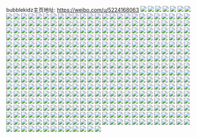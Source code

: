 bubblekidz主页地址: https://weibo.com/u/5224168063 
![](https://wx4.sinaimg.cn/mw2000/005Hy4Ldly1h9bqppj233j316o1kxx2h.jpg) 
![](https://wx4.sinaimg.cn/mw2000/005Hy4Ldly1h9bqprbcyoj31kx16pqqk.jpg) 
![](https://wx4.sinaimg.cn/mw2000/005Hy4Ldly1h9bqprxqudj316o1kx4ex.jpg) 
![](https://wx4.sinaimg.cn/mw2000/005Hy4Ldly1h9br8fk5pbj31kx16oe3t.jpg) 
![](https://wx4.sinaimg.cn/mw2000/005Hy4Ldly1h9bralv5z4j31s016oe75.jpg) 
![](https://wx4.sinaimg.cn/mw2000/005Hy4Ldly1h9brhpaagnj30wi1yc4f4.jpg) 
![](https://wx4.sinaimg.cn/mw2000/005Hy4Ldly1h9akwze4ijj32802yoe82.jpg) 
![](https://wx4.sinaimg.cn/mw2000/005Hy4Ldly1h97288gul8j30u01hc7lw.jpg) 
![](https://wx4.sinaimg.cn/mw2000/005Hy4Ldly1h97285lpdcj30u01hcart.jpg) 
![](https://wx4.sinaimg.cn/mw2000/005Hy4Ldly1h908omr78rj30wi0zltct.jpg) 
![](https://wx4.sinaimg.cn/mw2000/005Hy4Ldly1h8vkjauhmvj30vu12zak3.jpg) 
![](https://wx4.sinaimg.cn/mw2000/005Hy4Ldly1h8vliuc8f7j337k4tc4qt.jpg) 
![](https://wx4.sinaimg.cn/mw2000/005Hy4Ldly1h8vliqvlshj337k4tce85.jpg) 
![](https://wx4.sinaimg.cn/mw2000/005Hy4Ldly1h8s1d3xh3sj31gj26rqdz.jpg) 
![](https://wx4.sinaimg.cn/mw2000/005Hy4Ldly1h8s17878s1j30zk1ha16x.jpg) 
![](https://wx4.sinaimg.cn/mw2000/005Hy4Ldly1h8s14chd80j31z42yohdt.jpg) 
![](https://wx4.sinaimg.cn/mw2000/005Hy4Ldly1h8s1767905j32yo1z6npe.jpg) 
![](https://wx4.sinaimg.cn/mw2000/005Hy4Ldly1h8s154i1b2j31yq2yo1ky.jpg) 
![](https://wx4.sinaimg.cn/mw2000/005Hy4Ldly1h8s1583mg4j31xy2wv4qp.jpg) 
![](https://wx4.sinaimg.cn/mw2000/005Hy4Ldly1h8s16980q1j31z62yo7wi.jpg) 
![](https://wx4.sinaimg.cn/mw2000/005Hy4Ldly1h8s1d2zwiej31z52yoqv5.jpg) 
![](https://wx4.sinaimg.cn/mw2000/005Hy4Ldly1h8s1fnm0yoj31z52yoe82.jpg) 
![](https://wx4.sinaimg.cn/mw2000/005Hy4Ldly1h8m9lddha2j31z12yohdt.jpg) 
![](https://wx4.sinaimg.cn/mw2000/005Hy4Ldly1h8m9lfhk3vj31z42yoe81.jpg) 
![](https://wx4.sinaimg.cn/mw2000/005Hy4Ldly1h8m9lgaz43j31z42yonpd.jpg) 
![](https://wx4.sinaimg.cn/mw2000/005Hy4Ldly1h8m9le4h2kj30u01b90y1.jpg) 
![](https://wx4.sinaimg.cn/mw2000/005Hy4Ldly1h8m9liygsdj34tc37kkjn.jpg) 
![](https://wx4.sinaimg.cn/mw2000/005Hy4Ldly1h8m9lexyqfj31z42ywkjl.jpg) 
![](https://wx4.sinaimg.cn/mw2000/005Hy4Ldly1h8m9oi7godj31xe2z41kx.jpg) 
![](https://wx4.sinaimg.cn/mw2000/005Hy4Ldly1h8jynk3xjaj31z42yo1ky.jpg) 
![](https://wx4.sinaimg.cn/mw2000/005Hy4Ldly1h8jynnz56zj31z42yzx6q.jpg) 
![](https://wx4.sinaimg.cn/mw2000/005Hy4Ldly1h8jynonaobj31ml2fw1kx.jpg) 
![](https://wx4.sinaimg.cn/mw2000/005Hy4Ldly1h8jynmy18wj31z42yoqv5.jpg) 
![](https://wx4.sinaimg.cn/mw2000/005Hy4Ldly1h8jynrssefj34tc37kb2e.jpg) 
![](https://wx4.sinaimg.cn/mw2000/005Hy4Ldly1h8jynm0oisj31z42yo7wi.jpg) 
![](https://wx4.sinaimg.cn/mw2000/005Hy4Ldly1h8hlr4qgkhj30u01t04qp.jpg) 
![](https://wx4.sinaimg.cn/mw2000/005Hy4Ldly1h8bxyycf4xj337k4tcx6t.jpg) 
![](https://wx4.sinaimg.cn/mw2000/005Hy4Ldly1h8bxz0pwvtj32402tchdv.jpg) 
![](https://wx4.sinaimg.cn/mw2000/005Hy4Ldly1h8bxz62vq5j34tc37kqvf.jpg) 
![](https://wx4.sinaimg.cn/mw2000/005Hy4Ldly1h8bxzb5iyxj337k4tckju.jpg) 
![](https://wx4.sinaimg.cn/mw2000/005Hy4Ldly1h8bxzcyuobj32402tcx6p.jpg) 
![](https://wx4.sinaimg.cn/mw2000/005Hy4Ldly1h8bxze1amrj32hy1vg7wi.jpg) 
![](https://wx4.sinaimg.cn/mw2000/005Hy4Ldgy1h7k45q551vj31tm2qfx6q.jpg) 
![](https://wx4.sinaimg.cn/mw2000/005Hy4Ldgy1h7k45uig9lj32qf1tne82.jpg) 
![](https://wx4.sinaimg.cn/mw2000/005Hy4Ldgy1h7k45in7eij31ta2qfqv6.jpg) 
![](https://wx4.sinaimg.cn/mw2000/005Hy4Ldgy1h7k45sm2vdj32yo1z5x6q.jpg) 
![](https://wx4.sinaimg.cn/mw2000/005Hy4Ldgy1h7k45o2dwkj31to2qu4qr.jpg) 
![](https://wx4.sinaimg.cn/mw2000/005Hy4Ldgy1h7k45wldpwj31tn2qfe82.jpg) 
![](https://wx4.sinaimg.cn/mw2000/005Hy4Ldgy1h7k45zbja8j31r62mp4qq.jpg) 
![](https://wx4.sinaimg.cn/mw2000/005Hy4Ldgy1h7k45kvyroj31to2qf1kz.jpg) 
![](https://wx4.sinaimg.cn/mw2000/005Hy4Ldgy1h7k44tgbfdj32qf1tnkiw.jpg) 
![](https://wx4.sinaimg.cn/mw2000/005Hy4Ldgy1h7k45e9lvoj32yo1z54qq.jpg) 
![](https://wx4.sinaimg.cn/mw2000/005Hy4Ldgy1h7k45xxmzoj31tn2qf7wi.jpg) 
![](https://wx4.sinaimg.cn/mw2000/005Hy4Ldgy1h7k45gfdxxj31to2qfnpe.jpg) 
![](https://wx4.sinaimg.cn/mw2000/005Hy4Ldgy1h7fkrviqagj30wi152qas.jpg) 
![](https://wx4.sinaimg.cn/mw2000/005Hy4Ldgy1h749txitp0j30wi1ych0k.jpg) 
![](https://wx4.sinaimg.cn/mw2000/005Hy4Ldgy1h749tzvfy7j30wi1yctoa.jpg) 
![](https://wx4.sinaimg.cn/mw2000/005Hy4Ldgy1h6vzckf0wej31sc2ds1kx.jpg) 
![](https://wx4.sinaimg.cn/mw2000/005Hy4Ldgy1h6uq89jay2j33402c07wj.jpg) 
![](https://wx4.sinaimg.cn/mw2000/005Hy4Ldgy1h6uq85f1sdj32c0340x6q.jpg) 
![](https://wx4.sinaimg.cn/mw2000/005Hy4Ldgy1h6uq8ekctuj32c0340u0y.jpg) 
![](https://wx4.sinaimg.cn/mw2000/005Hy4Ldgy1h6uq8llgnmj32c0340b2a.jpg) 
![](https://wx4.sinaimg.cn/mw2000/005Hy4Ldgy1h6uq8ojy2zj32c0340npe.jpg) 
![](https://wx4.sinaimg.cn/mw2000/005Hy4Ldgy1h69vkzakywj31z42yo7wj.jpg) 
![](https://wx4.sinaimg.cn/mw2000/005Hy4Ldgy1h69vku4xslj31z42yoe83.jpg) 
![](https://wx4.sinaimg.cn/mw2000/005Hy4Ldgy1h69vl1qpf2j31z32ys4qr.jpg) 
![](https://wx4.sinaimg.cn/mw2000/005Hy4Ldgy1h69vkwebmkj31z42yoqv6.jpg) 
![](https://wx4.sinaimg.cn/mw2000/005Hy4Ldgy1h67lwnw67nj30zk1hcdj0.jpg) 
![](https://wx4.sinaimg.cn/mw2000/005Hy4Ldgy1h67lwuhqclj31z12yonao.jpg) 
![](https://wx4.sinaimg.cn/mw2000/005Hy4Ldgy1h67lwsb2qdj31yg2yowoh.jpg) 
![](https://wx4.sinaimg.cn/mw2000/005Hy4Ldgy1h67lx2ze3zj31z12yz4qr.jpg) 
![](https://wx4.sinaimg.cn/mw2000/005Hy4Ldgy1h67lwwr8daj33344mowru.jpg) 
![](https://wx4.sinaimg.cn/mw2000/005Hy4Ldgy1h67lwqjm4hj31z42yv15d.jpg) 
![](https://wx4.sinaimg.cn/mw2000/005Hy4Ldgy1h65fi58937j31400u041e.jpg) 
![](https://wx4.sinaimg.cn/mw2000/005Hy4Ldgy1h61wmqqcb8j32dr367u0y.jpg) 
![](https://wx4.sinaimg.cn/mw2000/005Hy4Ldgy1h61wgzby9uj34tc37k4qt.jpg) 
![](https://wx4.sinaimg.cn/mw2000/005Hy4Ldgy1h61wgu7niej34tc37k7le.jpg) 
![](https://wx4.sinaimg.cn/mw2000/005Hy4Ldgy1h61wh49ybzj30kw0ru41z.jpg) 
![](https://wx4.sinaimg.cn/mw2000/005Hy4Ldgy1h61whbiu3hj32yo1z4gpl.jpg) 
![](https://wx4.sinaimg.cn/mw2000/005Hy4Ldgy1h61wgl9x8pj34tc37k7wh.jpg) 
![](https://wx4.sinaimg.cn/mw2000/005Hy4Ldgy1h61wh9w2jtj34tc37kn21.jpg) 
![](https://wx4.sinaimg.cn/mw2000/005Hy4Ldgy1h61wh7mpfpj34tc37kqf0.jpg) 
![](https://wx4.sinaimg.cn/mw2000/005Hy4Ldgy1h61why8emyj31z42z4kjm.jpg) 
![](https://wx4.sinaimg.cn/mw2000/005Hy4Ldgy1h60bjhk0rlj30u01sx407.jpg) 
![](https://wx4.sinaimg.cn/mw2000/005Hy4Ldly1h5rdoiq8suj32t11vlhdv.jpg) 
![](https://wx4.sinaimg.cn/mw2000/005Hy4Ldly1h5rdqd4lckj31vl2szqv6.jpg) 
![](https://wx4.sinaimg.cn/mw2000/005Hy4Ldly1h5rdqfy0haj31fx25ke81.jpg) 
![](https://wx4.sinaimg.cn/mw2000/005Hy4Ldly1h5rdmhee2pj31tz1854qp.jpg) 
![](https://wx4.sinaimg.cn/mw2000/005Hy4Ldly1h5rdw4gsvcj32dr3671l1.jpg) 
![](https://wx4.sinaimg.cn/mw2000/005Hy4Ldly1h5rdonn1r6j32t11vlhdv.jpg) 
![](https://wx4.sinaimg.cn/mw2000/005Hy4Ldly1h5rdq23w5xj31vl2szqv7.jpg) 
![](https://wx4.sinaimg.cn/mw2000/005Hy4Ldly1h5rdm8qf0cj32t11vlkjm.jpg) 
![](https://wx4.sinaimg.cn/mw2000/005Hy4Ldly1h5rdo5qwo6j32061ce7wh.jpg) 
![](https://wx4.sinaimg.cn/mw2000/005Hy4Ldly1h5rdmdvuf3j31eu244e81.jpg) 
![](https://wx4.sinaimg.cn/mw2000/005Hy4Ldgy1h5mwzae2sdj33402c0at6.jpg) 
![](https://wx4.sinaimg.cn/mw2000/005Hy4Ldgy1h5mwz1sooxj31be0zk0vu.jpg) 
![](https://wx4.sinaimg.cn/mw2000/005Hy4Ldgy1h5iawv75drj30u01407ej.jpg) 
![](https://wx4.sinaimg.cn/mw2000/005Hy4Ldgy1h5iawuhzoej30u0140k1j.jpg) 
![](https://wx4.sinaimg.cn/mw2000/005Hy4Ldgy1h4v4x1ixn0j32dc1kw7wh.jpg) 
![](https://wx4.sinaimg.cn/mw2000/005Hy4Ldgy1h4rm5vsojlj337k4lw7wk.jpg) 
![](https://wx4.sinaimg.cn/mw2000/005Hy4Ldgy1h4rm5n3u83j31z42yo1ky.jpg) 
![](https://wx4.sinaimg.cn/mw2000/005Hy4Ldgy1h4rm5ldp69j31xz2x94qq.jpg) 
![](https://wx4.sinaimg.cn/mw2000/005Hy4Ldgy1h4rm5nzwqej31z42yoe81.jpg) 
![](https://wx4.sinaimg.cn/mw2000/005Hy4Ldgy1h4rm7b6390j31z42yo7wi.jpg) 
![](https://wx4.sinaimg.cn/mw2000/005Hy4Ldgy1h4rm5qcjxrj31xf2wckjl.jpg) 
![](https://wx4.sinaimg.cn/mw2000/005Hy4Ldgy1h4rm5pgu2xj31w02u1npd.jpg) 
![](https://wx4.sinaimg.cn/mw2000/005Hy4Ldgy1h4ie0uilrej30ww1dae26.jpg) 
![](https://wx4.sinaimg.cn/mw2000/005Hy4Ldgy1h4ie0vqa8ej31dc0ww7jp.jpg) 
![](https://wx4.sinaimg.cn/mw2000/005Hy4Ldgy1h4ie0tf1etj30w81cb453.jpg) 
![](https://wx4.sinaimg.cn/mw2000/005Hy4Ldgy1h4ie0vaiffj30ww1dc7h9.jpg) 
![](https://wx4.sinaimg.cn/mw2000/005Hy4Ldgy1h4ie0w9cdsj31d20wp10f.jpg) 
![](https://wx4.sinaimg.cn/mw2000/005Hy4Ldgy1h4ie0wy1tsj31dc0wwwte.jpg) 
![](https://wx4.sinaimg.cn/mw2000/005Hy4Ldgy1h47wobgl3jj31z42ytu0y.jpg) 
![](https://wx4.sinaimg.cn/mw2000/005Hy4Ldgy1h47wnsk8tbj31xa2w3b2b.jpg) 
![](https://wx4.sinaimg.cn/mw2000/005Hy4Ldgy1h47wnw1k0oj31om2ix7wh.jpg) 
![](https://wx4.sinaimg.cn/mw2000/005Hy4Ldgy1h47wo2kflxj31z42yt1kz.jpg) 
![](https://wx4.sinaimg.cn/mw2000/005Hy4Ldgy1h47wol38nuj31z42ykb29.jpg) 
![](https://wx4.sinaimg.cn/mw2000/005Hy4Ldgy1h47wpbmwsoj34mo3347wl.jpg) 
![](https://wx4.sinaimg.cn/mw2000/005Hy4Ldgy1h47wojbucsj31ma260b2a.jpg) 
![](https://wx4.sinaimg.cn/mw2000/005Hy4Ldgy1h47wor02dmj31oe2im1ky.jpg) 
![](https://wx4.sinaimg.cn/mw2000/005Hy4Ldgy1h423tr9ww7j32dc1s07wh.jpg) 
![](https://wx4.sinaimg.cn/mw2000/005Hy4Ldgy1h423txu09hj31bs1rp7sq.jpg) 
![](https://wx4.sinaimg.cn/mw2000/005Hy4Ldgy1h424q1en8vj31s02dc7wh.jpg) 
![](https://wx4.sinaimg.cn/mw2000/005Hy4Ldgy1h423twk3j5j31s02dckjl.jpg) 
![](https://wx4.sinaimg.cn/mw2000/005Hy4Ldgy1h423tuiystj32802yokjn.jpg) 
![](https://wx4.sinaimg.cn/mw2000/005Hy4Ldgy1h423tz5evcj31s02djkjl.jpg) 
![](https://wx4.sinaimg.cn/mw2000/005Hy4Ldgy1h423tskdosj32dc1s0b29.jpg) 
![](https://wx4.sinaimg.cn/mw2000/005Hy4Ldgy1h3xi3tka5gj31w12iqx6q.jpg) 
![](https://wx4.sinaimg.cn/mw2000/005Hy4Ldgy1h3xi3o8x51j313v1h5qmp.jpg) 
![](https://wx4.sinaimg.cn/mw2000/005Hy4Ldgy1h3xi3nfmadj32802yokjn.jpg) 
![](https://wx4.sinaimg.cn/mw2000/005Hy4Ldgy1h3xi3rmnryj30ub14swq9.jpg) 
![](https://wx4.sinaimg.cn/mw2000/005Hy4Ldgy1h3xi3xfqjej31qm2bqu0x.jpg) 
![](https://wx4.sinaimg.cn/mw2000/005Hy4Ldgy1h3xi3z4p8wj31s02dcqv5.jpg) 
![](https://wx4.sinaimg.cn/mw2000/005Hy4Ldgy1h3xi3kkmppj31s02dc7wl.jpg) 
![](https://wx4.sinaimg.cn/mw2000/005Hy4Ldgy1h3u0w3z0eqj31vk2tc7wi.jpg) 
![](https://wx4.sinaimg.cn/mw2000/005Hy4Ldgy1h3u0w01kvwj31vk2tcqv5.jpg) 
![](https://wx4.sinaimg.cn/mw2000/005Hy4Ldgy1h3u0w9lt3pj31vk2tce82.jpg) 
![](https://wx4.sinaimg.cn/mw2000/005Hy4Ldgy1h3u0vx6w2pj31h31ys4qp.jpg) 
![](https://wx4.sinaimg.cn/mw2000/005Hy4Ldgy1h3u0x5rfbfj32tc1vknpe.jpg) 
![](https://wx4.sinaimg.cn/mw2000/005Hy4Ldgy1h3u0w678r6j31vk2tjx6p.jpg) 
![](https://wx4.sinaimg.cn/mw2000/005Hy4Ldgy1h2uem7y5wkj32dc1s0hdt.jpg) 
![](https://wx4.sinaimg.cn/mw2000/005Hy4Ldgy1h2uemwe1waj32dc1s04qp.jpg) 
![](https://wx4.sinaimg.cn/mw2000/005Hy4Ldgy1h2uelwog5vj32dc1s04qq.jpg) 
![](https://wx4.sinaimg.cn/mw2000/005Hy4Ldgy1h2uem6yk52j31s02dce85.jpg) 
![](https://wx4.sinaimg.cn/mw2000/005Hy4Ldgy1h2uem3qz73j31s02dcb2a.jpg) 
![](https://wx4.sinaimg.cn/mw2000/005Hy4Ldgy1h2uemvr1gjj32dc1s07ux.jpg) 
![](https://wx4.sinaimg.cn/mw2000/005Hy4Ldgy1h2nb16chtxj31s02dcnpe.jpg) 
![](https://wx4.sinaimg.cn/mw2000/005Hy4Ldgy1h2nb18ys0fj31v72jg4qq.jpg) 
![](https://wx4.sinaimg.cn/mw2000/005Hy4Ldgy1h2n9uco5zwj31r32apnll.jpg) 
![](https://wx4.sinaimg.cn/mw2000/005Hy4Ldgy1h2n9ue421lj31zk2nf4qp.jpg) 
![](https://wx4.sinaimg.cn/mw2000/005Hy4Ldgy1h2n9uj6isdj32dc1kwu0x.jpg) 
![](https://wx4.sinaimg.cn/mw2000/005Hy4Ldgy1h2alwpx53lj31s02dc7wh.jpg) 
![](https://wx4.sinaimg.cn/mw2000/005Hy4Ldgy1h2alwv2ja3j31s02dc4qp.jpg) 
![](https://wx4.sinaimg.cn/mw2000/005Hy4Ldgy1h1nfj60v13j30ta1334a7.jpg) 
![](https://wx4.sinaimg.cn/mw2000/005Hy4Ldgy1h1itoblsipj326u2xehdv.jpg) 
![](https://wx4.sinaimg.cn/mw2000/005Hy4Ldgy1h1itoevyn6j31s02dchdt.jpg) 
![](https://wx4.sinaimg.cn/mw2000/005Hy4Ldgy1h1itnqp7jyj31gc1x44qp.jpg) 
![](https://wx4.sinaimg.cn/mw2000/005Hy4Ldgy1h1ito9xk0fj318l1ih1kx.jpg) 
![](https://wx4.sinaimg.cn/mw2000/005Hy4Ldgy1h1ito6ydjej324f2u04qs.jpg) 
![](https://wx4.sinaimg.cn/mw2000/005Hy4Ldgy1h0wtpz686ej327v2yo1l1.jpg) 
![](https://wx4.sinaimg.cn/mw2000/005Hy4Ldgy1h0wrs2o2wpj327y2yonpd.jpg) 
![](https://wx4.sinaimg.cn/mw2000/005Hy4Ldgy1h0wrubqqmej31s02dce82.jpg) 
![](https://wx4.sinaimg.cn/mw2000/005Hy4Ldgy1h0wtwt7st0j32u320u4qr.jpg) 
![](https://wx4.sinaimg.cn/mw2000/005Hy4Ldgy1h0wtn270xvj325g2uyqv6.jpg) 
![](https://wx4.sinaimg.cn/mw2000/005Hy4Ldgy1h0wtis5brsj32802yte84.jpg) 
![](https://wx4.sinaimg.cn/mw2000/005Hy4Ldgy1h0wrrsyvp8j321o2ji7wi.jpg) 
![](https://wx4.sinaimg.cn/mw2000/005Hy4Ldgy1h0npky2voaj31d62qm7wh.jpg) 
![](https://wx4.sinaimg.cn/mw2000/005Hy4Ldgy1gytpi8itnnj31c920eb29.jpg) 
![](https://wx4.sinaimg.cn/mw2000/005Hy4Ldgy1gytpiafoecj32802you0y.jpg) 
![](https://wx4.sinaimg.cn/mw2000/005Hy4Ldgy1gytpibsqzoj32c03404qr.jpg) 
![](https://wx4.sinaimg.cn/mw2000/005Hy4Ldgy1gytpi7gt6mj31c92dskjl.jpg) 
![](https://wx4.sinaimg.cn/mw2000/005Hy4Ldgy1gyeph8qcvij31vl2t2x6r.jpg) 
![](https://wx4.sinaimg.cn/mw2000/005Hy4Ldgy1gyepgkh7jjj31h50zkq9t.jpg) 
![](https://wx4.sinaimg.cn/mw2000/005Hy4Ldgy1gyepgjk0ysj32t11vlu0z.jpg) 
![](https://wx4.sinaimg.cn/mw2000/005Hy4Ldgy1gyepglegcwj318u0u0n7n.jpg) 
![](https://wx4.sinaimg.cn/mw2000/005Hy4Ldgy1gyepr4lo31j32802yob2c.jpg) 
![](https://wx4.sinaimg.cn/mw2000/005Hy4Ldgy1gyeplop4a4j31gd2417wh.jpg) 
![](https://wx4.sinaimg.cn/mw2000/005Hy4Ldgy1gyepo8f7u5j31fc1zye81.jpg) 
![](https://wx4.sinaimg.cn/mw2000/005Hy4Ldgy1gyepgr01mjj31m82g4b2b.jpg) 
![](https://wx4.sinaimg.cn/mw2000/005Hy4Ldgy1gyeprhvmibj31vl2sz7wj.jpg) 
![](https://wx4.sinaimg.cn/mw2000/005Hy4Ldgy1gy9zvib96qj31h50zkk7x.jpg) 
![](https://wx4.sinaimg.cn/mw2000/005Hy4Ldgy1gy9zvjmniqj317n18nb0w.jpg) 
![](https://wx4.sinaimg.cn/mw2000/005Hy4Ldgy1gy9zvj148sj317a1q84km.jpg) 
![](https://wx4.sinaimg.cn/mw2000/005Hy4Ldgy1gy9zvn7kesj31kw2dcqv5.jpg) 
![](https://wx4.sinaimg.cn/mw2000/005Hy4Ldgy1gxklkkr1dbj32292oe4qr.jpg) 
![](https://wx4.sinaimg.cn/mw2000/005Hy4Ldgy1gxklkt111hj321o2rgx6p.jpg) 
![](https://wx4.sinaimg.cn/mw2000/005Hy4Ldgy1gxklkzbwqjj32802z3u0x.jpg) 
![](https://wx4.sinaimg.cn/mw2000/005Hy4Ldgy1gx3eb3qzm9j31sc2dsx5w.jpg) 
![](https://wx4.sinaimg.cn/mw2000/005Hy4Ldgy1gx39fte5vrj32c0340x6q.jpg) 
![](https://wx4.sinaimg.cn/mw2000/005Hy4Ldgy1gx39g5do52j310a1sltu3.jpg) 
![](https://wx4.sinaimg.cn/mw2000/005Hy4Ldgy1gx39fwrpexj31sg2ds7wh.jpg) 
![](https://wx4.sinaimg.cn/mw2000/005Hy4Ldgy1gx39g1thhcj30xv14l158.jpg) 
![](https://wx4.sinaimg.cn/mw2000/005Hy4Ldgy1gx39flsm4tj31r03401ky.jpg) 
![](https://wx4.sinaimg.cn/mw2000/005Hy4Ldgy1gwfkx5oxwkj31kw2dcu0y.jpg) 
![](https://wx4.sinaimg.cn/mw2000/005Hy4Ldgy1gwg3vdcmkdj32c0340b2a.jpg) 
![](https://wx4.sinaimg.cn/mw2000/005Hy4Ldgy1gwfz4p04tzj327e2w2kjo.jpg) 
![](https://wx4.sinaimg.cn/mw2000/005Hy4Ldgy1gwfzkqlronj32772yohdw.jpg) 
![](https://wx4.sinaimg.cn/mw2000/005Hy4Ldgy1gwfp5zdkhsj30u019118w.jpg) 
![](https://wx4.sinaimg.cn/mw2000/005Hy4Ldgy1gwfz4i3bdoj32392schdv.jpg) 
![](https://wx4.sinaimg.cn/mw2000/005Hy4Ldgy1gwfz3qs4uxj32952uie82.jpg) 
![](https://wx4.sinaimg.cn/mw2000/005Hy4Ldgy1gwfz9w54z0j31kw2dgx6q.jpg) 
![](https://wx4.sinaimg.cn/mw2000/005Hy4Ldgy1gwg4hf23qcj31401hc19w.jpg) 
![](https://wx4.sinaimg.cn/mw2000/005Hy4Ldgy1gwg3vgg20mj33402c0kjp.jpg) 
![](https://wx4.sinaimg.cn/mw2000/005Hy4Ldgy1gwdvto4hitj32802yo1l0.jpg) 
![](https://wx4.sinaimg.cn/mw2000/005Hy4Ldgy1gwdvtupbfpj31401hc480.jpg) 
![](https://wx4.sinaimg.cn/mw2000/005Hy4Ldgy1gwdvtyd163j327w2yox6q.jpg) 
![](https://wx4.sinaimg.cn/mw2000/005Hy4Ldgy1gwdvx27g7bj327w1o0hck.jpg) 
![](https://wx4.sinaimg.cn/mw2000/005Hy4Ldgy1gwdvtws8cnj31401hc116.jpg) 
![](https://wx4.sinaimg.cn/mw2000/005Hy4Ldgy1gwdvv31xdlj325k2uju0z.jpg) 
![](https://wx4.sinaimg.cn/mw2000/005Hy4Ldgy1gwdvtli6yuj321f2qokjm.jpg) 
![](https://wx4.sinaimg.cn/mw2000/005Hy4Ldgy1gwdvteu1rjj32c0340u0z.jpg) 
![](https://wx4.sinaimg.cn/mw2000/005Hy4Ldgy1gwdvth1ku3j32802yh1kz.jpg) 
![](https://wx4.sinaimg.cn/mw2000/005Hy4Ldgy1gwdvtve24zj31401hctlw.jpg) 
![](https://wx4.sinaimg.cn/mw2000/005Hy4Ldgy1gwdvtzx2slj32c0340npf.jpg) 
![](https://wx4.sinaimg.cn/mw2000/005Hy4Ldgy1gwdvts037ej32c0340hdv.jpg) 
![](https://wx4.sinaimg.cn/mw2000/005Hy4Ldgy1gvyut3xalgj32t11vlx6q.jpg) 
![](https://wx4.sinaimg.cn/mw2000/005Hy4Ldgy1gvyutztagtj31vl2t1e84.jpg) 
![](https://wx4.sinaimg.cn/mw2000/005Hy4Ldgy1gvyut1g4fyj31rq2nhhdu.jpg) 
![](https://wx4.sinaimg.cn/mw2000/005Hy4Ldgy1gvyutc8qndj32t11vl7wj.jpg) 
![](https://wx4.sinaimg.cn/mw2000/005Hy4Ldgy1gvyuthhvgkj31vl2t1npf.jpg) 
![](https://wx4.sinaimg.cn/mw2000/005Hy4Ldgy1gvyutq6i5aj32t11vl4qs.jpg) 
![](https://wx4.sinaimg.cn/mw2000/005Hy4Ldgy1gvyutwrpcyj32t11vl7wj.jpg) 
![](https://wx4.sinaimg.cn/mw2000/005Hy4Ldgy1gvyutduckzj31h40zkqgd.jpg) 
![](https://wx4.sinaimg.cn/mw2000/005Hy4Ldgy1gvyusxusxij32t11vlhdv.jpg) 
![](https://wx4.sinaimg.cn/mw2000/005Hy4Ldgy1gvx4ur43ncj30tt0s243l.jpg) 
![](https://wx4.sinaimg.cn/mw2000/005Hy4Ldgy1gvxmnq9o9kj30u0140ah5.jpg) 
![](https://wx4.sinaimg.cn/mw2000/005Hy4Ldgy1gvxmnr5blxj30u01a37ae.jpg) 
![](https://wx4.sinaimg.cn/mw2000/005Hy4Ldgy1gvx4us34yxj30u016tgsh.jpg) 
![](https://wx4.sinaimg.cn/mw2000/005Hy4Ldgy1gvxmogt13pj30u0190gs5.jpg) 
![](https://wx4.sinaimg.cn/mw2000/005Hy4Ldgy1gvxmn5mpyuj30u00u0k0q.jpg) 
![](https://wx4.sinaimg.cn/mw2000/005Hy4Ldgy1gvgbto4du1j60u018vair02.jpg) 
![](https://wx4.sinaimg.cn/mw2000/005Hy4Ldgy1gvgbtj1mn5j618v0u0gub02.jpg) 
![](https://wx4.sinaimg.cn/mw2000/005Hy4Ldgy1gvgbujguzvj618v0u0guq02.jpg) 
![](https://wx4.sinaimg.cn/mw2000/005Hy4Ldgy1gvgbtl43p7j618w0u0gt702.jpg) 
![](https://wx4.sinaimg.cn/mw2000/005Hy4Ldgy1gvgbtlrpg0j618v0u0wnu02.jpg) 
![](https://wx4.sinaimg.cn/mw2000/005Hy4Ldgy1gvgbtpgopmj618v0u0k7102.jpg) 
![](https://wx4.sinaimg.cn/mw2000/005Hy4Ldgy1guwlq25nb3j60zu1dv7ih02.jpg) 
![](https://wx4.sinaimg.cn/mw2000/005Hy4Ldgy1guwlpl1vb0j637k4tcqv602.jpg) 
![](https://wx4.sinaimg.cn/mw2000/005Hy4Ldgy1guwlpr2atzj637k4tc7wj02.jpg) 
![](https://wx4.sinaimg.cn/mw2000/005Hy4Ldgy1guwlptquffj637k4tcb2b02.jpg) 
![](https://wx4.sinaimg.cn/mw2000/005Hy4Ldgy1guwlq1c4i3j64tc37khdw02.jpg) 
![](https://wx4.sinaimg.cn/mw2000/005Hy4Ldgy1guwlpy5uaej64tc37kb2b02.jpg) 
![](https://wx4.sinaimg.cn/mw2000/005Hy4Ldgy1guwlquk6c8j64tc37knpf02.jpg) 
![](https://wx4.sinaimg.cn/mw2000/005Hy4Ldgy1guwlpiq8qej637k4ow7wj02.jpg) 
![](https://wx4.sinaimg.cn/mw2000/005Hy4Ldgy1guwlpvxa2nj637k4tchdv02.jpg) 
![](https://wx4.sinaimg.cn/mw2000/005Hy4Ldgy1guwlpoozq0j637k4tchdv02.jpg) 
![](https://wx4.sinaimg.cn/mw2000/005Hy4Ldgy1gupsttq2igj63402c0u0y02.jpg) 
![](https://wx4.sinaimg.cn/mw2000/005Hy4Ldgy1gupstovmuyj62802ymx6p02.jpg) 
![](https://wx4.sinaimg.cn/mw2000/005Hy4Ldgy1gupstyq48hj62c0340x6r02.jpg) 
![](https://wx4.sinaimg.cn/mw2000/005Hy4Ldgy1gupstraan0j61sc2dsb2a02.jpg) 
![](https://wx4.sinaimg.cn/mw2000/005Hy4Ldgy1gupstjknc4j627e2xynpd02.jpg) 
![](https://wx4.sinaimg.cn/mw2000/005Hy4Ldgy1gupster03nj615s0smgyz02.jpg) 
![](https://wx4.sinaimg.cn/mw2000/005Hy4Ldgy1gtmgrrltyjj327v222npe.jpg) 
![](https://wx4.sinaimg.cn/mw2000/005Hy4Ldgy1gtmgru9p7hj32c02c0u0y.jpg) 
![](https://wx4.sinaimg.cn/mw2000/005Hy4Ldgy1gtmgrv59rtj31om258u0x.jpg) 
![](https://wx4.sinaimg.cn/mw2000/005Hy4Ldgy1gtmgrt06rhj32802yiu0y.jpg) 
![](https://wx4.sinaimg.cn/mw2000/005Hy4Ldgy1gtmgrxb9r5j327k2oab2a.jpg) 
![](https://wx4.sinaimg.cn/mw2000/005Hy4Ldgy1gtmgxmmt89j33402c01l0.jpg) 
![](https://wx4.sinaimg.cn/mw2000/005Hy4Ldgy1grp1f4opdbj32c03401ky.jpg) 
![](https://wx4.sinaimg.cn/mw2000/005Hy4Ldgy1grp1do2cyaj31ul18f7wh.jpg) 
![](https://wx4.sinaimg.cn/mw2000/005Hy4Ldgy1grp1dm0dikj32c02c0qv6.jpg) 
![](https://wx4.sinaimg.cn/mw2000/005Hy4Ldgy1grp1djg9hvj327l1h24qp.jpg) 
![](https://wx4.sinaimg.cn/mw2000/005Hy4Ldgy1gr6n290e4aj31551ph7wh.jpg) 
![](https://wx4.sinaimg.cn/mw2000/005Hy4Ldgy1gr6m2141oqj30n00m044b.jpg) 
![](https://wx4.sinaimg.cn/mw2000/005Hy4Ldgy1gr6lzgrnzjj32c02c0ha9.jpg) 
![](https://wx4.sinaimg.cn/mw2000/005Hy4Ldgy1gr6lzj6xlkj311p11pq4u.jpg) 
![](https://wx4.sinaimg.cn/mw2000/005Hy4Ldgy1gr0udln2lxj328a2aqhdt.jpg) 
![](https://wx4.sinaimg.cn/mw2000/005Hy4Ldgy1gr0udiuwxij30qx1fkh0u.jpg) 
![](https://wx4.sinaimg.cn/mw2000/005Hy4Ldgy1gqpbou1ln6j31kv24lu0x.jpg) 
![](https://wx4.sinaimg.cn/mw2000/005Hy4Ldgy1gqpborpozrj30u00u0dic.jpg) 
![](https://wx4.sinaimg.cn/mw2000/005Hy4Ldgy1gqpbox83guj31ns29ou0x.jpg) 
![](https://wx4.sinaimg.cn/mw2000/005Hy4Ldly1gpo9of6ycjj32cl1r5e83.jpg) 
![](https://wx4.sinaimg.cn/mw2000/005Hy4Ldly1gpnteq3wi8j32c02c0no8.jpg) 
![](https://wx4.sinaimg.cn/mw2000/005Hy4Ldly1gpntlya0vkj33402c0e82.jpg) 
![](https://wx4.sinaimg.cn/mw2000/005Hy4Ldly1gpntjewg73j32c02c04qp.jpg) 
![](https://wx4.sinaimg.cn/mw2000/005Hy4Ldly1gpntipwle8j32c02c0qrb.jpg) 
![](https://wx4.sinaimg.cn/mw2000/005Hy4Ldly1gpntjqsnjej32c02c01kx.jpg) 
![](https://wx4.sinaimg.cn/mw2000/005Hy4Ldly1glz83gyhgnj32c03404qs.jpg) 
![](https://wx4.sinaimg.cn/mw2000/005Hy4Ldly1glz8284wmfj33402c0qv5.jpg) 
![](https://wx4.sinaimg.cn/mw2000/005Hy4Ldly1glz82igsq3j32c0340qv6.jpg) 
![](https://wx4.sinaimg.cn/mw2000/005Hy4Ldly1glz8423i0sj31go1357wh.jpg) 
![](https://wx4.sinaimg.cn/mw2000/005Hy4Ldly1glz831hvimj32c03404qs.jpg) 
![](https://wx4.sinaimg.cn/mw2000/005Hy4Ldly1glz82tors6j32c0340e84.jpg) 
![](https://wx4.sinaimg.cn/mw2000/005Hy4Ldly1glz82kavl0j30u0140k5q.jpg) 
![](https://wx4.sinaimg.cn/mw2000/005Hy4Ldly1glz83uomolj32c03404qs.jpg) 
![](https://wx4.sinaimg.cn/mw2000/005Hy4Ldgy1gkvxm7t9ltj337k4tc4qr.jpg) 
![](https://wx4.sinaimg.cn/mw2000/005Hy4Ldgy1gkvxk3kkw0j337k4tcnpf.jpg) 
![](https://wx4.sinaimg.cn/mw2000/005Hy4Ldgy1gkvxkza3ozj331s4jkhdv.jpg) 
![](https://wx4.sinaimg.cn/mw2000/005Hy4Ldgy1gkvxlr2zq3j337k4io1kz.jpg) 
![](https://wx4.sinaimg.cn/mw2000/005Hy4Ldgy1gkvxlgn413j337k4pskjm.jpg) 
![](https://wx4.sinaimg.cn/mw2000/005Hy4Ldgy1gkvxlvnspej337k2eox6p.jpg) 
![](https://wx4.sinaimg.cn/mw2000/005Hy4Ldgy1gkvxk9s6ncj337k4m81kz.jpg) 
![](https://wx4.sinaimg.cn/mw2000/005Hy4Ldgy1gkvxl8834qj337k4tckjm.jpg) 
![](https://wx4.sinaimg.cn/mw2000/005Hy4Ldgy1gkvxkowt8fj337k4tc4qs.jpg) 
![](https://wx4.sinaimg.cn/mw2000/005Hy4Ldgy1gk7m4iynlzj322o340qv6.jpg) 
![](https://wx4.sinaimg.cn/mw2000/005Hy4Ldgy1gk7m3pysqhj337k4tcqv6.jpg) 
![](https://wx4.sinaimg.cn/mw2000/005Hy4Ldgy1gk7m6v56evj33gg56onpe.jpg) 
![](https://wx4.sinaimg.cn/mw2000/005Hy4Ldgy1gk7m6glx3xj322o3407wl.jpg) 
![](https://wx4.sinaimg.cn/mw2000/005Hy4Ldgy1gk7m5fyfw8j322n340npe.jpg) 
![](https://wx4.sinaimg.cn/mw2000/005Hy4Ldgy1gk7m5sbqivj322n3407wj.jpg) 
![](https://wx4.sinaimg.cn/mw2000/005Hy4Ldgy1gk7m3gysinj322o340x6q.jpg) 
![](https://wx4.sinaimg.cn/mw2000/005Hy4Ldgy1gk7m5166h1j334022ou0y.jpg) 
![](https://wx4.sinaimg.cn/mw2000/005Hy4Ldgy1gk7m469chzj322n3404qr.jpg) 
![](https://wx4.sinaimg.cn/mw2000/005Hy4Ldgy1gjzbsr9uifj32c0340x6q.jpg) 
![](https://wx4.sinaimg.cn/mw2000/005Hy4Ldgy1gjzbsk5jk2j32c0340npe.jpg) 
![](https://wx4.sinaimg.cn/mw2000/005Hy4Ldgy1gjzbszmwb8j33402c0u0x.jpg) 
![](https://wx4.sinaimg.cn/mw2000/005Hy4Ldgy1gjzbtd9ehbj32c02c04lx.jpg) 
![](https://wx4.sinaimg.cn/mw2000/005Hy4Ldgy1gjzbsu0v83j31sc2dse6h.jpg) 
![](https://wx4.sinaimg.cn/mw2000/005Hy4Ldgy1gjzbtawitbj32c0340u0y.jpg) 
![](https://wx4.sinaimg.cn/mw2000/005Hy4Ldgy1gjuwudbn87j33b44y8b2c.jpg) 
![](https://wx4.sinaimg.cn/mw2000/005Hy4Ldgy1gjuwvfjoluj33gg56ox6s.jpg) 
![](https://wx4.sinaimg.cn/mw2000/005Hy4Ldgy1gjuwuidrsyj33gg56ox6s.jpg) 
![](https://wx4.sinaimg.cn/mw2000/005Hy4Ldgy1gjuwvb0jrsj33gg56o4qt.jpg) 
![](https://wx4.sinaimg.cn/mw2000/005Hy4Ldgy1gjuwu6likxj33gg56onpg.jpg) 
![](https://wx4.sinaimg.cn/mw2000/005Hy4Ldgy1gjuwvjuisnj33gg56o7wl.jpg) 
![](https://wx4.sinaimg.cn/mw2000/005Hy4Ldgy1gjlqqspgvlj32801o0qv5.jpg) 
![](https://wx4.sinaimg.cn/mw2000/005Hy4Ldgy1gjlqrgoffnj311p0shx4m.jpg) 
![](https://wx4.sinaimg.cn/mw2000/005Hy4Ldgy1giw8ecpx6aj32xs7mikjl.jpg) 
![](https://wx4.sinaimg.cn/mw2000/005Hy4Ldgy1giw7pc1j4kj34tc37ke82.jpg) 
![](https://wx4.sinaimg.cn/mw2000/005Hy4Ldgy1giw7olx3gij333k4347qk.jpg) 
![](https://wx4.sinaimg.cn/mw2000/005Hy4Ldgy1giw7zsmvsej32jz3z4b29.jpg) 
![](https://wx4.sinaimg.cn/mw2000/005Hy4Ldgy1giw80a3rzyj337k4io4qq.jpg) 
![](https://wx4.sinaimg.cn/mw2000/005Hy4Ldgy1giw80r31iij337k4m8npd.jpg) 
![](https://wx4.sinaimg.cn/mw2000/005Hy4Ldgy1giw7puv48hj337k4tc7wj.jpg) 
![](https://wx4.sinaimg.cn/mw2000/005Hy4Ldgy1giw86gyz1mj337k251e81.jpg) 
![](https://wx4.sinaimg.cn/mw2000/005Hy4Ldgy1giw868qmh6j33404kwx6q.jpg) 
![](https://wx4.sinaimg.cn/mw2000/005Hy4Ldgy1giw7qvs07tj337k4tce83.jpg) 
![](https://wx4.sinaimg.cn/mw2000/005Hy4Ldgy1giw7t8ro8dj337k4tcqv7.jpg) 
![](https://wx4.sinaimg.cn/mw2000/005Hy4Ldgy1giw7s2cu98j337k4hsb2b.jpg) 
![](https://wx4.sinaimg.cn/mw2000/005Hy4Ldgy1gidtjstp2kj320v1py4qq.jpg) 
![](https://wx4.sinaimg.cn/mw2000/005Hy4Ldgy1gidtjqocnpj32971qme82.jpg) 
![](https://wx4.sinaimg.cn/mw2000/005Hy4Ldgy1gi4bcqqcp1j30u01407c1.jpg) 
![](https://wx4.sinaimg.cn/mw2000/005Hy4Ldgy1gi4bcu8wnvj31400u0adj.jpg) 
![](https://wx4.sinaimg.cn/mw2000/005Hy4Ldgy1gi4bctmem7j30u0140qbu.jpg) 
![](https://wx4.sinaimg.cn/mw2000/005Hy4Ldgy1gi4bigafarj30u013lk1h.jpg) 
![](https://wx4.sinaimg.cn/mw2000/005Hy4Ldgy1gi4bdpqnqwj30u00u0jx6.jpg) 
![](https://wx4.sinaimg.cn/mw2000/005Hy4Ldgy1gi4bcro9xij30u016kdn7.jpg) 
![](https://wx4.sinaimg.cn/mw2000/005Hy4Ldgy1ghxh43vob5j32c0340e83.jpg) 
![](https://wx4.sinaimg.cn/mw2000/005Hy4Ldgy1ghxh3so4ghj30u0140wqu.jpg) 
![](https://wx4.sinaimg.cn/mw2000/005Hy4Ldgy1ghxh4aos2wj31sc2ds7wi.jpg) 
![](https://wx4.sinaimg.cn/mw2000/005Hy4Ldgy1ghxh6wg4epj33402c0b29.jpg) 
![](https://wx4.sinaimg.cn/mw2000/005Hy4Ldgy1ghxh4csd4dj325q1qo4qp.jpg) 
![](https://wx4.sinaimg.cn/mw2000/005Hy4Ldgy1ghxh70nxxaj34tc37k4qr.jpg) 
![](https://wx4.sinaimg.cn/mw2000/005Hy4Ldgy1ghxh3taa2cj31900u3n4a.jpg) 
![](https://wx4.sinaimg.cn/mw2000/005Hy4Ldgy1ghxh4pdvdxj32c0340hdw.jpg) 
![](https://wx4.sinaimg.cn/mw2000/005Hy4Ldgy1ghxh4uge74j32ds1sc7wh.jpg) 
![](https://wx4.sinaimg.cn/mw2000/005Hy4Ldgy1ghxh4y9yj2j32c0340e85.jpg) 
![](https://wx4.sinaimg.cn/mw2000/005Hy4Ldgy1ghxh71wz0jj31o01o01kx.jpg) 
![](https://wx4.sinaimg.cn/mw2000/005Hy4Ldly1ghn899ps6ij31o0280hdu.jpg) 
![](https://wx4.sinaimg.cn/mw2000/005Hy4Ldly1ghn89aywlmj31o0280kjm.jpg) 
![](https://wx4.sinaimg.cn/mw2000/005Hy4Ldly1ggl4houm1hj326o1lz1ky.jpg) 
![](https://wx4.sinaimg.cn/mw2000/005Hy4Ldly1ggl4hd09lxj327a1mkx6p.jpg) 
![](https://wx4.sinaimg.cn/mw2000/005Hy4Ldgy1gfypdclbpsj32802ynnpf.jpg) 
![](https://wx4.sinaimg.cn/mw2000/005Hy4Ldgy1gfypdkos5sj32c0340npf.jpg) 
![](https://wx4.sinaimg.cn/mw2000/005Hy4Ldgy1gfypdgvrfgj32c03407wj.jpg) 
![](https://wx4.sinaimg.cn/mw2000/005Hy4Ldgy1gfypdf00vij32c0340x6s.jpg) 
![](https://wx4.sinaimg.cn/mw2000/005Hy4Ldgy1gfypd9d8znj33402c0qv6.jpg) 
![](https://wx4.sinaimg.cn/mw2000/005Hy4Ldgy1gfypdir6qbj32c0340npf.jpg) 
![](https://wx4.sinaimg.cn/mw2000/005Hy4Ldgy1gerxf55gilj31900u042l.jpg) 
![](https://wx4.sinaimg.cn/mw2000/005Hy4Ldgy1gerxir6gvuj31900u0wlh.jpg) 
![](https://wx4.sinaimg.cn/mw2000/005Hy4Ldgy1gerxgi9s6qj31900u0tf0.jpg) 
![](https://wx4.sinaimg.cn/mw2000/005Hy4Ldgy1gerxf66s5fj30w80u0gqj.jpg) 
![](https://wx4.sinaimg.cn/mw2000/005Hy4Ldgy1gerxf3u3blj317r0tek56.jpg) 
![](https://wx4.sinaimg.cn/mw2000/005Hy4Ldgy1gerxf7tt4vj32c02c07wh.jpg) 
![](https://wx4.sinaimg.cn/mw2000/005Hy4Ldgy1gerxfna3tqj334022o7wj.jpg) 
![](https://wx4.sinaimg.cn/mw2000/005Hy4Ldgy1gerxlgaljcj31900u00zy.jpg) 
![](https://wx4.sinaimg.cn/mw2000/005Hy4Ldgy1gerxn9dhyrj31900u0q8r.jpg) 
![](https://wx4.sinaimg.cn/mw2000/005Hy4Ldgy1geq0vzh4xbj31900u0h0m.jpg) 
![](https://wx4.sinaimg.cn/mw2000/005Hy4Ldgy1geq0vz16axj31900u07kq.jpg) 
![](https://wx4.sinaimg.cn/mw2000/005Hy4Ldgy1geq0vxjzbej31900u0h9b.jpg) 
![](https://wx4.sinaimg.cn/mw2000/005Hy4Ldgy1geq0vyf9r2j31900u0dpo.jpg) 
![](https://wx4.sinaimg.cn/mw2000/005Hy4Ldgy1geq0vwv91gj31900u0dyz.jpg) 
![](https://wx4.sinaimg.cn/mw2000/005Hy4Ldgy1geq0vy13mij31900u0to8.jpg) 
![](https://wx4.sinaimg.cn/mw2000/005Hy4Ldgy1geq0vvboanj31900u0ndg.jpg) 
![](https://wx4.sinaimg.cn/mw2000/005Hy4Ldgy1geq0w03z4tj31900u0k88.jpg) 
![](https://wx4.sinaimg.cn/mw2000/005Hy4Ldgy1gefknin3h2j31900u07l7.jpg) 
![](https://wx4.sinaimg.cn/mw2000/005Hy4Ldgy1gefknj8smbj31900u04gh.jpg) 
![](https://wx4.sinaimg.cn/mw2000/005Hy4Ldgy1gefknglhskj30u019117z.jpg) 
![](https://wx4.sinaimg.cn/mw2000/005Hy4Ldgy1gefknhctmuj30u0190nb5.jpg) 
![](https://wx4.sinaimg.cn/mw2000/005Hy4Ldgy1gefknfwooqj32801o0kjm.jpg) 
![](https://wx4.sinaimg.cn/mw2000/005Hy4Ldgy1gefkndshfgj32c02c0b2d.jpg) 
![](https://wx4.sinaimg.cn/mw2000/005Hy4Ldgy1gbxclgpwz6j30te12je81.jpg) 
![](https://wx4.sinaimg.cn/mw2000/005Hy4Ldgy1gbxckj7evjj30on0hh41n.jpg) 
![](https://wx4.sinaimg.cn/mw2000/005Hy4Ldgy1gbxcm1ddj9j31jt1yjkjl.jpg) 
![](https://wx4.sinaimg.cn/mw2000/005Hy4Ldgy1gahejbwqwuj30n00co76u.jpg) 
![](https://wx4.sinaimg.cn/mw2000/005Hy4Ldgy1gahejhebttj31kw16o4qp.jpg) 
![](https://wx4.sinaimg.cn/mw2000/005Hy4Ldgy1gahejduxtgj31o01o0b2a.jpg) 
![](https://wx4.sinaimg.cn/mw2000/005Hy4Ldgy1ga8yp6q75oj30u00u0gw3.jpg) 
![](https://wx4.sinaimg.cn/mw2000/005Hy4Ldgy1ga8yox1ihfj31400u0n4a.jpg) 
![](https://wx4.sinaimg.cn/mw2000/005Hy4Ldgy1ga8ypxqaw7j32802yoqv7.jpg) 
![](https://wx4.sinaimg.cn/mw2000/005Hy4Ldgy1ga8yq8c5lrj32802yonpe.jpg) 
![](https://wx4.sinaimg.cn/mw2000/005Hy4Ldgy1ga8yq1nh5fj30u00u0duh.jpg) 
![](https://wx4.sinaimg.cn/mw2000/005Hy4Ldgy1ga8z04u44zj32c02c01kz.jpg) 
![](https://wx4.sinaimg.cn/mw2000/005Hy4Ldgy1ga8yp12n76j32c02c0qv5.jpg) 
![](https://wx4.sinaimg.cn/mw2000/005Hy4Ldgy1ga8yqqbqsyj32c02c0npd.jpg) 
![](https://wx4.sinaimg.cn/mw2000/005Hy4Ldgy1ga8yqe55eaj322y2mykjm.jpg) 
![](https://wx4.sinaimg.cn/mw2000/005Hy4Ldgy1g9u6hk679hj33402c07wh.jpg) 
![](https://wx4.sinaimg.cn/mw2000/005Hy4Ldgy1g9u6hol0rmj33402c0b29.jpg) 
![](https://wx4.sinaimg.cn/mw2000/005Hy4Ldgy1g9u6hmd6prj33402c0b29.jpg) 
![](https://wx4.sinaimg.cn/mw2000/005Hy4Ldgy1g9u6ijvngkj33402c0e81.jpg) 
![](https://wx4.sinaimg.cn/mw2000/005Hy4Ldgy1g8w3gjvfywj32c0340kjl.jpg) 
![](https://wx4.sinaimg.cn/mw2000/005Hy4Ldgy1g8w3glga0xj32c02c07wh.jpg) 
![](https://wx4.sinaimg.cn/mw2000/005Hy4Ldgy1g8w3gp1ku6j32c02c0u12.jpg) 
![](https://wx4.sinaimg.cn/mw2000/005Hy4Ldgy1g8w3gqf1kxj32c02c04m9.jpg) 
![](https://wx4.sinaimg.cn/mw2000/005Hy4Ldgy1g8w3gso0olj30n01dsx6q.jpg) 
![](https://wx4.sinaimg.cn/mw2000/005Hy4Ldgy1g8w3gikrs6j3282285x6p.jpg) 
![](https://wx4.sinaimg.cn/mw2000/005Hy4Ldgy1g83fy9s5koj31o01o0e81.jpg) 
![](https://wx4.sinaimg.cn/mw2000/005Hy4Ldgy1g83fyaqlpaj31o01o07wh.jpg) 
![](https://wx4.sinaimg.cn/mw2000/005Hy4Ldgy1g83fybcx46j31ig1ig4iq.jpg) 
![](https://wx4.sinaimg.cn/mw2000/005Hy4Ldgy1g83fybzf48j30ru1jokf0.jpg) 
![](https://wx4.sinaimg.cn/mw2000/005Hy4Ldgy1g83fyd3d81j31o0280kjl.jpg) 
![](https://wx4.sinaimg.cn/mw2000/005Hy4Ldgy1g83fye09iwj31o01o0hdt.jpg) 
![](https://wx4.sinaimg.cn/mw2000/005Hy4Ldgy1g83fyenxt4j31321f0tu6.jpg) 
![](https://wx4.sinaimg.cn/mw2000/005Hy4Ldgy1g83fy8wedbj30ru15qdzn.jpg) 
![](https://wx4.sinaimg.cn/mw2000/005Hy4Ldgy1g83fyf8scmj30ru1kjkc0.jpg) 
![](https://wx4.sinaimg.cn/mw2000/005Hy4Ldgy1g7j2vsx56bj30u00vtq9t.jpg) 
![](https://wx4.sinaimg.cn/mw2000/005Hy4Ldgy1g7j2vtwo1pj30u0140dr9.jpg) 
![](https://wx4.sinaimg.cn/mw2000/005Hy4Ldly1g6ekx81squj30u00u07c6.jpg) 
![](https://wx4.sinaimg.cn/mw2000/005Hy4Ldly1g6ekx9197tj30u00u0tgb.jpg) 
![](https://wx4.sinaimg.cn/mw2000/005Hy4Ldgy1g662oqag5sj31401o2afu.jpg) 
